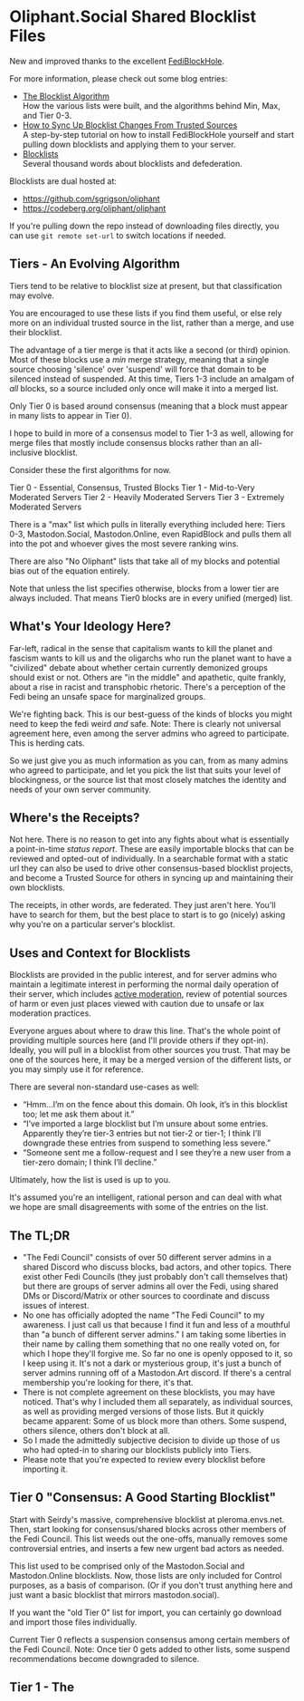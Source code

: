# Oliphant.Social Shared Blocklist Files

New and improved thanks to the excellent [FediBlockHole](https://github.com/eigenmagic/fediblockhole).

For more information, please check out some blog entries:

* [The Blocklist Algorithm](https://writer.oliphant.social/oliphant/the-blocklist-algorithm)  
How the various lists were built, and the algorithms behind Min, Max, and Tier 0-3.
* [How to Sync Up Blocklist Changes From Trusted Sources](https://writer.oliphant.social/oliphant/how-to-sync-up-blocklist-changes-from-trusted-sources)  
A step-by-step tutorial on how to install FediBlockHole yourself and start pulling down blocklists and applying them to your server.
* [Blocklists](https://writer.oliphant.social/oliphant/blocklists)  
Several thousand words about blocklists and defederation.

Blocklists are dual hosted at:

* https://github.com/sgrigson/oliphant
* https://codeberg.org/oliphant/oliphant

If you're pulling down the repo instead of downloading files directly, you can use `git remote set-url` to switch locations if needed.

## Tiers - An Evolving Algorithm

Tiers tend to be relative to blocklist size at present, but that classification may evolve. 

You are encouraged to use these lists if you find them useful, or else rely more on an individual trusted source in the list, rather than a merge, and use their blocklist. 

The advantage of a tier merge is that it acts like a second (or third) opinion. Most of these blocks use a *min* merge strategy, meaning that a single source choosing 'silence' over 'suspend' will force that domain to be silenced instead of suspended. At this time, Tiers 1-3 include an amalgam of *all* blocks, so a source included only once will make it into a merged list.

Only Tier 0 is based around consensus (meaning that a block must appear in many lists to appear in Tier 0).

I hope to build in more of a consensus model to Tier 1-3 as well, allowing for merge files that mostly include consensus blocks rather than an all-inclusive blocklist.

Consider these the first algorithms for now.

Tier 0 - Essential, Consensus, Trusted Blocks
Tier 1 - Mid-to-Very Moderated Servers
Tier 2 - Heavily Moderated Servers
Tier 3 - Extremely Moderated Servers

There is a "max" list which pulls in literally everything included here: Tiers 0-3, Mastodon.Social, Mastodon.Online, even RapidBlock and pulls them all into the pot and whoever gives the most severe ranking wins.

There are also "No Oliphant" lists that take all of my blocks and potential bias out of the equation entirely.

Note that unless the list specifies otherwise, blocks from a lower tier are always included. That means Tier0 blocks are in every unified (merged) list.

## What's Your Ideology Here?

Far-left, radical in the sense that capitalism wants to kill the planet and fascism wants to kill us and the oligarchs who run the planet want to have a "civilized" debate about whether certain currently demonized groups should exist or not. Others are "in the middle" and apathetic, quite frankly, about a rise in racist and transphobic rhetoric. There's a perception of the Fedi being an unsafe space for marginalized groups.

We're fighting back. This is our best-guess of the kinds of blocks you might need to keep the fedi weird *and* safe. Note: There is clearly not universal agreement here, even among the server admins who agreed to participate. This is herding cats.

So we just give you as much information as you can, from as many admins who agreed to participate, and let you pick the list that suits your level of blockingness, or the source list that most closely matches the identity and needs of your own server community.

## Where's the Receipts?

Not here. There is no reason to get into any fights about what is essentially a point-in-time *status report*. These are easily importable blocks that can be reviewed and opted-out of individually. In a searchable format with a static url they can also be used to drive other consensus-based blocklist projects, and become a Trusted Source for others in syncing up and maintaining their own blocklists.

The receipts, in other words, are federated. They just aren't here. You'll have to search for them, but the best place to start is to go (nicely) asking why you're on a particular server's blocklist.

## Uses and Context for Blocklists

Blocklists are provided in the public interest, and for server admins who maintain a legitimate interest in performing the normal daily operation of their server, which includes [active moderation](https://joinmastodon.org/covenant), review of potential sources of harm or even just places viewed with caution due to unsafe or lax moderation practices.

Everyone argues about where to draw this line. That's the whole point of providing multiple sources here (and I'll provide others if they opt-in). Ideally, you will pull in a blocklist from other sources you trust. That may be one of the sources here, it may be a merged version of the different lists, or you may simply use it for reference.

There are several non-standard use-cases as well:

* “Hmm...I’m on the fence about this domain. Oh look, it’s in this blocklist too; let me ask them about it.”
* “I’ve imported a large blocklist but I’m unsure about some entries. Apparently they’re tier-3 entries but not tier-2  or tier-1; I think I’ll downgrade these entries from suspend to something less severe.”
* “Someone sent me a follow-request and I see they’re a new user from a tier-zero domain; I think I’ll decline.”

Ultimately, how the list is used is up to you.

It's assumed you're an intelligent, rational person and can deal with what we hope are small disagreements with some of the entries on the list.

## The TL;DR

* "The Fedi Council" consists of over 50 different server admins in a shared Discord who discuss blocks, bad actors, and other topics. There exist other Fedi Councils (they just probably don't call themselves that) but there are groups of server admins all over the Fedi, using shared DMs or Discord/Matrix or other sources to coordinate and discuss issues of interest.
* No one has officially adopted the name "The Fedi Council" to my awareness. I just call us that because I find it fun and less of a mouthful than "a bunch of different server admins." I am taking some liberties in their name by calling them something that no one really voted on, for which I hope they'll forgive me. So far no one is openly opposed to it, so I keep using it. It's not a dark or mysterious group, it's just a bunch of server admins running off of a Mastodon.Art discord. If there's a central membership you're looking for there, it's that.
* There is not complete agreement on these blocklists, you may have noticed. That's why I included them all separately, as individual sources, as well as providing merged versions of those lists. But it quickly became apparent: Some of us block more than others. Some suspend, others silence, others don't block at all.
* So I made the admittedly subjective decision to divide up those of us who had opted-in to sharing our blocklists publicly into Tiers.
* Please note that you're expected to review every blocklist before importing it. 

## Tier 0 "Consensus: A Good Starting Blocklist"

Start with Seirdy's massive, comprehensive blocklist at pleroma.envs.net. Then, start looking for consensus/shared blocks across other members of the Fedi Council. This list weeds out the one-offs, manually removes some controversial entries, and inserts a few new urgent bad actors as needed.

This list used to be comprised only of the Mastodon.Social and Mastodon.Online blocklists. Now, those lists are only included for Control purposes, as a basis of comparison. (Or if you don't trust anything here and just want a basic blocklist that mirrors mastodon.social).

If you want the "old Tier 0" list for import, you can certainly go download and import those files individually.

Current Tier 0 reflects a suspension consensus among certain members of the Fedi Council. Note: Once tier 0 gets added to other lists, some suspend recommendations become downgraded to silence.

## Tier 1 - The 